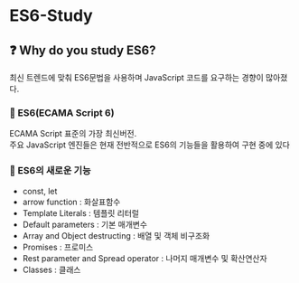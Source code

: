 # ES6-Study

## ❓ Why do you study ES6?  
최신 트렌드에 맞춰 ES6문법을 사용하며 JavaScript 코드를 요구하는 경향이 많아졌다.

### 📖 ES6(ECAMA Script 6)
ECAMA Script 표준의 가장 최신버전.  
주요 JavaScript 엔진들은 현재 전반적으로 ES6의 기능들을 활용하여 구현 중에 있다

### 📖 ES6의 새로운 기능
- const, let
- arrow function : 화살표함수
- Template Literals : 템플릿 리터럴
- Default parameters : 기본 매개변수
- Array and Object destructing : 배열 및 객체 비구조화
- Promises : 프로미스
- Rest parameter and Spread operator : 나머지 매개변수 및 확산연산자
- Classes : 클래스
